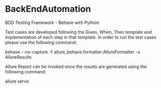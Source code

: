 # BackEndAutomation
BDD Testing Framework - Behave with Python:

Test cases are developed following the Given, When, Then template and implementation of each step in that template. In order to run the test cases please use the following command:

behave --no-capture -f allure_behave.formatter:AllureFormatter -o AllureResults


Allure Report can be invoked once the results are generated using the following command:

allure serve <path to the AllureResults folder>

